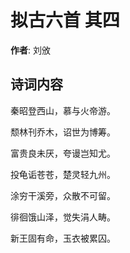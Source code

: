 # 拟古六首  其四

**作者**: 刘攽

## 诗词内容

秦昭登西山，慕与火帝游。

颓林刊乔木，诏世为博筹。

富贵良未厌，夸谩岂知尤。

投龟诟苍苍，楚灵轻九州。

涂穷干溪旁，众散不可留。

徘徊饿山泽，觉失涓人畴。

新王固有命，玉衣被累囚。


